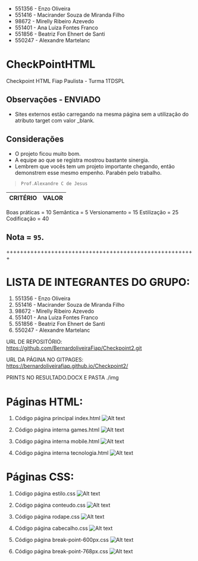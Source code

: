 - 551356	- Enzo Oliveira
- 551416	- Macirander Souza de Miranda Filho
- 98672		- Mirelly Ribeiro Azevedo
- 551401	- Ana Luiza Fontes Franco
- 551856	- Beatriz Fon Ehnert de Santi
- 550247	- Alexandre Martelanc

# CheckPointHTML

Checkpoint HTML Fiap Paulista - Turma 1TDSPL

## Observações - ENVIADO
- Sites externos estão carregando na mesma página sem a utilização do atributo target com valor \_blank.

## Considerações
- O projeto ficou muito bom.
- A equipe ao que se registra mostrou bastante sinergia.
- Lembrem que vocês tem um projeto importante chegando, então demonstrem esse mesmo empenho.
Parabén pelo trabalho.

> `Prof.Alexandre C de Jesus`


| CRITÉRIO | VALOR |
| ------ | ------ |
Boas práticas	= 10
Semântica		= 5
Versionamento	= 15
Estilização		= 25
Codificação		= 40

## Nota = `95`.

+++++++++++++++++++++++++++++++++++++++++++++++++++++++



# LISTA DE INTEGRANTES DO GRUPO:

1. 551356 - Enzo Oliveira
2. 551416 - Macirander Souza de Miranda Filho
3. 98672 - Mirelly Ribeiro Azevedo
4. 551401 - Ana Luiza Fontes Franco
5. 551856 - Beatriz Fon Ehnert de Santi
6. 550247 - Alexandre Martelanc



URL DE REPOSITÓRIO:
https://github.com/BernardoliveiraFiap/Checkpoint2.git

URL DA PÁGINA NO GITPAGES:
https://bernardoliveirafiap.github.io/Checkpoint2/


PRINTS NO RESULTADO.DOCX E PASTA ./img

# Páginas HTML: 

1. Código página principal index.html
![Alt text](/img/indexhtml.png?raw=true "index.html")

2. Código página interna games.html
![Alt text](/img/gameshtml.png?raw=true "games.html")

3. Código página interna mobile.html
![Alt text](/img/mobilehtml.png?raw=true "mobile.html")

4. Código página interna tecnologia.html
![Alt text](/img/tecnologiahtml.png?raw=true "tecnologia.html")


# Páginas CSS: 

1. Código página estilo.css
![Alt text](/img/estilocss.png?raw=true "estilo.css")

2. Código página conteudo.css
![Alt text](/img/conteudocss.png?raw=true "conteudo.css")

3. Código página rodape.css
![Alt text](/img/rodapecss.png?raw=true "rodape.css")

4. Código página cabecalho.css
![Alt text](/img/cabecalhocss.png?raw=true "cabecalho.css")

5. Código página break-point-600px.css
![Alt text](/img/break-point-600pxcss.png?raw=true "break-point-600px.css")

6. Código página break-point-768px.css
![Alt text](/img/break-point-768pxcss.png?raw=true "break-point-768px.css")
